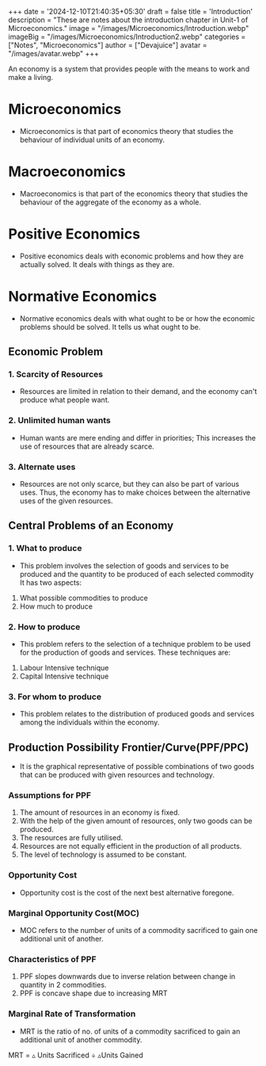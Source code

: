 +++
date = '2024-12-10T21:40:35+05:30'
draft = false
title = 'Introduction'
description = "These are notes about the introduction chapter in Unit-1 of Microeconomics."
image = "/images/Microeconomics/Introduction.webp"
imageBig = "/images/Microeconomics/Introduction2.webp"
categories = ["Notes", "Microeconomics"]
author = ["Devajuice"]
avatar = "/images/avatar.webp"
+++

An economy is a system that provides people with the means to work and make a living.

# Microeconomics

- Microeconomics is that part of economics theory that studies the behaviour of individual units of an economy.

# Macroeconomics

- Macroeconomics is that part of the economics theory that studies the behaviour of the aggregate of the economy as a whole.

# Positive Economics

- Positive economics deals with economic problems and how they are actually solved. It deals with things as they are.

# Normative Economics

- Normative economics deals with what ought to be or how the economic problems should be solved. It tells us what ought to be.

## Economic Problem

### 1. Scarcity of Resources

- Resources are limited in relation to their demand, and the economy can't produce what people want.

### 2. Unlimited human wants

- Human wants are mere ending and differ in priorities; This increases the use of resources that are already scarce.

### 3. Alternate uses

- Resources are not only scarce, but they can also be part of various uses. Thus, the economy has to make choices between the alternative uses of the given resources.

## Central Problems of an Economy

### 1. What to produce

- This problem involves the selection of goods and services to be produced and the quantity to be produced of each selected commodity It has two aspects:

 1. What possible commodities to produce
 2. How much to produce

### 2. How to produce

- This problem refers to the selection of a technique problem to be used for the production of goods and services. These techniques are:

 1. Labour Intensive technique
 2. Capital Intensive technique

### 3. For whom to produce

- This problem relates to the distribution of produced goods and services among the individuals within the economy.

## Production Possibility Frontier/Curve(PPF/PPC)

- It is the graphical representative of possible combinations of two goods that can be produced with given resources and technology.

### Assumptions for PPF

1. The amount of resources in an economy is fixed.
2. With the help of the given amount of resources, only two goods can be produced.
3. The resources are fully utilised.
4. Resources are not equally efficient in the production of all products.
5. The level of technology is assumed to be constant.

### Opportunity Cost

- Opportunity cost is the cost of the next best alternative foregone.

### Marginal Opportunity Cost(MOC)

- MOC refers to the number of units of a commodity sacrificed to gain one additional unit of another.

### Characteristics of PPF

1. PPF slopes downwards due to inverse relation between change in quantity in 2 commodities.
2. PPF is concave shape due to increasing MRT

### Marginal Rate of Transformation

- MRT is the ratio of no. of units of a commodity sacrificed to gain an additional unit of another commodity.

MRT = ▵ Units Sacrificed ÷ ▵Units Gained

